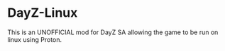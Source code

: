 # DayZ-Linux
This is an UNOFFICIAL mod for DayZ SA allowing the game to be run on linux using Proton.

